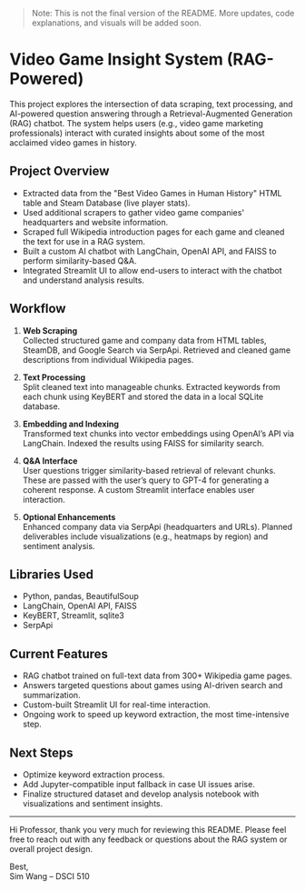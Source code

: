> Note: This is not the final version of the README. More updates, code explanations, and visuals will be added soon.

# Video Game Insight System (RAG-Powered)

This project explores the intersection of data scraping, text processing, and AI-powered question answering through a Retrieval-Augmented Generation (RAG) chatbot. The system helps users (e.g., video game marketing professionals) interact with curated insights about some of the most acclaimed video games in history.

## Project Overview

- Extracted data from the "Best Video Games in Human History" HTML table and Steam Database (live player stats).
- Used additional scrapers to gather video game companies' headquarters and website information.
- Scraped full Wikipedia introduction pages for each game and cleaned the text for use in a RAG system.
- Built a custom AI chatbot with LangChain, OpenAI API, and FAISS to perform similarity-based Q&A.
- Integrated Streamlit UI to allow end-users to interact with the chatbot and understand analysis results.

## Workflow

1. **Web Scraping**  
   Collected structured game and company data from HTML tables, SteamDB, and Google Search via SerpApi. Retrieved and cleaned game descriptions from individual Wikipedia pages.

2. **Text Processing**  
   Split cleaned text into manageable chunks. Extracted keywords from each chunk using KeyBERT and stored the data in a local SQLite database.

3. **Embedding and Indexing**  
   Transformed text chunks into vector embeddings using OpenAI’s API via LangChain. Indexed the results using FAISS for similarity search.

4. **Q&A Interface**  
   User questions trigger similarity-based retrieval of relevant chunks. These are passed with the user’s query to GPT-4 for generating a coherent response. A custom Streamlit interface enables user interaction.

5. **Optional Enhancements**  
   Enhanced company data via SerpApi (headquarters and URLs). Planned deliverables include visualizations (e.g., heatmaps by region) and sentiment analysis.

## Libraries Used

- Python, pandas, BeautifulSoup
- LangChain, OpenAI API, FAISS
- KeyBERT, Streamlit, sqlite3
- SerpApi

## Current Features

- RAG chatbot trained on full-text data from 300+ Wikipedia game pages.
- Answers targeted questions about games using AI-driven search and summarization.
- Custom-built Streamlit UI for real-time interaction.
- Ongoing work to speed up keyword extraction, the most time-intensive step.

## Next Steps

- Optimize keyword extraction process.
- Add Jupyter-compatible input fallback in case UI issues arise.
- Finalize structured dataset and develop analysis notebook with visualizations and sentiment insights.

---

Hi Professor, thank you very much for reviewing this README. Please feel free to reach out with any feedback or questions about the RAG system or overall project design.

Best,  
Sim Wang – DSCI 510